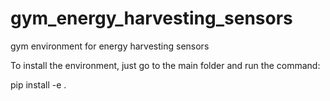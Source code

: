 # gym_energy_harvesting_sensors
gym environment for energy harvesting sensors

To install the environment, just go to the main folder and run the command:

pip install -e .
